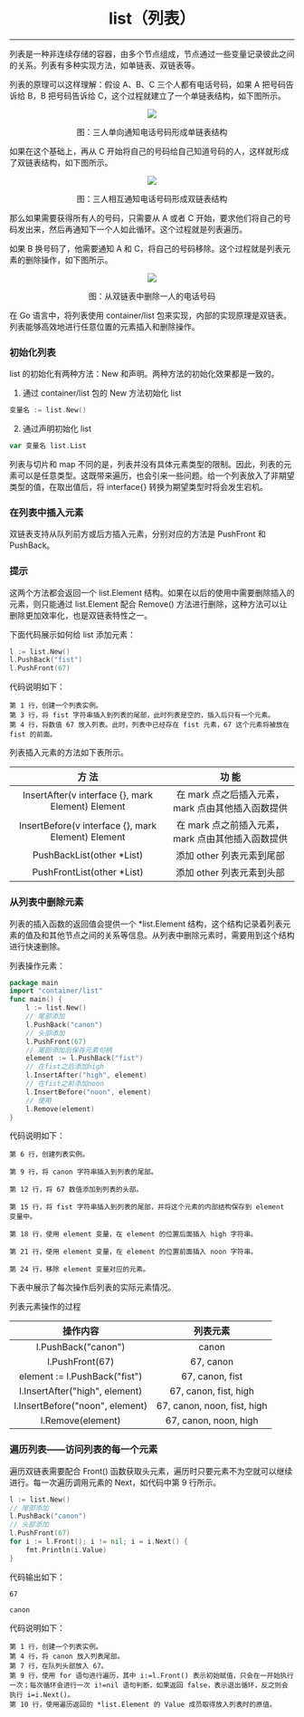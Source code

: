 <center><h1>list（列表）</h1></center>

---

列表是一种非连续存储的容器，由多个节点组成，节点通过一些变量记录彼此之间的关系。列表有多种实现方法，如单链表、双链表等。

列表的原理可以这样理解：假设 A、B、C 三个人都有电话号码，如果 A 把号码告诉给 B，B 把号码告诉给 C，这个过程就建立了一个单链表结构，如下图所示。

<div align=center> 
    <img src="img/2-语言容器/13-list/三人单向通知电话号码形成单链表结构.jpg"/> 
    <p>图：三人单向通知电话号码形成单链表结构</p>
</div>

如果在这个基础上，再从 C 开始将自己的号码给自己知道号码的人，这样就形成了双链表结构，如下图所示。

<div align=center> 
    <img src="img/2-语言容器/13-list/三人相互通知电话号码形成双链表结构.jpg"/> 
    <p>图：三人相互通知电话号码形成双链表结构</p>
</div>

那么如果需要获得所有人的号码，只需要从 A 或者 C 开始，要求他们将自己的号码发出来，然后再通知下一个人如此循环。这个过程就是列表遍历。

如果 B 换号码了，他需要通知 A 和 C，将自己的号码移除。这个过程就是列表元素的删除操作，如下图所示。

<div align=center> 
    <img src="img/2-语言容器/13-list/从双链表中删除一人的电话号码.jpg"/> 
    <p>图：从双链表中删除一人的电话号码</p>
</div>

在 Go 语言中，将列表使用 container/list 包来实现，内部的实现原理是双链表。列表能够高效地进行任意位置的元素插入和删除操作。

### 初始化列表

list 的初始化有两种方法：New 和声明。两种方法的初始化效果都是一致的。

1. 通过 container/list 包的 New 方法初始化 list

```go
变量名 := list.New()
```

2. 通过声明初始化 list

```go
var 变量名 list.List
```

列表与切片和 map 不同的是，列表并没有具体元素类型的限制。因此，列表的元素可以是任意类型。这既带来遍历，也会引来一些问题。给一个列表放入了非期望类型的值，在取出值后，将 interface{} 转换为期望类型时将会发生宕机。

### 在列表中插入元素

双链表支持从队列前方或后方插入元素，分别对应的方法是 PushFront 和 PushBack。

### 提示

这两个方法都会返回一个 list.Element 结构。如果在以后的使用中需要删除插入的元素，则只能通过 list.Element 配合 Remove() 方法进行删除，这种方法可以让删除更加效率化，也是双链表特性之一。

下面代码展示如何给 list 添加元素：

```go
l := list.New()
l.PushBack("fist")
l.PushFront(67)
```

代码说明如下：

```
第 1 行，创建一个列表实例。
第 3 行，将 fist 字符串插入到列表的尾部，此时列表是空的，插入后只有一个元素。
第 4 行，将数值 67 放入列表。此时，列表中已经存在 fist 元素，67 这个元素将被放在 fist 的前面。
```

列表插入元素的方法如下表所示。

|                       方 法                        |                       功 能                       |
| :------------------------------------------------: | :-----------------------------------------------: |
| InsertAfter(v interface {}, mark Element) Element  | 在 mark 点之后插入元素，mark 点由其他插入函数提供 |
| InsertBefore(v interface {}, mark Element) Element | 在 mark 点之前插入元素，mark 点由其他插入函数提供 |
|             PushBackList(other \*List)             |             添加 other 列表元素到尾部             |
|            PushFrontList(other \*List)             |             添加 other 列表元素到头部             |

### 从列表中删除元素

列表的插入函数的返回值会提供一个 \*list.Element 结构，这个结构记录着列表元素的值及和其他节点之间的关系等信息。从列表中删除元素时，需要用到这个结构进行快速删除。

列表操作元素：

```go
package main
import "container/list"
func main() {
    l := list.New()
    // 尾部添加
    l.PushBack("canon")
    // 头部添加
    l.PushFront(67)
    // 尾部添加后保存元素句柄
    element := l.PushBack("fist")
    // 在fist之后添加high
    l.InsertAfter("high", element)
    // 在fist之前添加noon
    l.InsertBefore("noon", element)
    // 使用
    l.Remove(element)
}
```

代码说明如下：

```
第 6 行，创建列表实例。

第 9 行，将 canon 字符串插入到列表的尾部。

第 12 行，将 67 数值添加到列表的头部。

第 15 行，将 fist 字符串插入到列表的尾部，并将这个元素的内部结构保存到 element 变量中。

第 18 行，使用 element 变量，在 element 的位置后面插入 high 字符串。

第 21 行，使用 element 变量，在 element 的位置前面插入 noon 字符串。

第 24 行，移除 element 变量对应的元素。
```

下表中展示了每次操作后列表的实际元素情况。

列表元素操作的过程

|            操作内容             |          列表元素           |
| :-----------------------------: | :-------------------------: |
|       l.PushBack("canon")       |            canon            |
|         l.PushFront(67)         |          67, canon          |
|  element := l.PushBack("fist")  |       67, canon, fist       |
| l.InsertAfter("high", element)  |    67, canon, fist, high    |
| l.InsertBefore("noon", element) | 67, canon, noon, fist, high |
|        l.Remove(element)        |    67, canon, noon, high    |

### 遍历列表——访问列表的每一个元素

遍历双链表需要配合 Front() 函数获取头元素，遍历时只要元素不为空就可以继续进行。每一次遍历调用元素的 Next，如代码中第 9 行所示。

```go
l := list.New()
// 尾部添加
l.PushBack("canon")
// 头部添加
l.PushFront(67)
for i := l.Front(); i != nil; i = i.Next() {
    fmt.Println(i.Value)
}
```

代码输出如下：

```
67

canon
```

代码说明如下：

```
第 1 行，创建一个列表实例。
第 4 行，将 canon 放入列表尾部。
第 7 行，在队列头部放入 67。
第 9 行，使用 for 语句进行遍历，其中 i:=l.Front() 表示初始赋值，只会在一开始执行一次；每次循环会进行一次 i!=nil 语句判断，如果返回 false，表示退出循环，反之则会执行 i=i.Next()。
第 10 行，使用遍历返回的 *list.Element 的 Value 成员取得放入列表时的原值。
```
